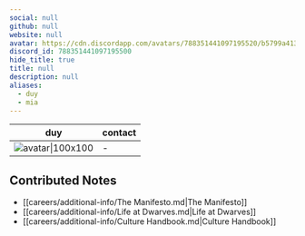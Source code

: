 ```yaml
---
social: null
github: null
website: null
avatar: https://cdn.discordapp.com/avatars/788351441097195520/b5799a413a532ba4fbdcc53fcca65693
discord_id: 788351441097195500
hide_title: true
title: null
description: null
aliases: 
  - duy
  - mia
---
```

<div class="profile"/>

| duy                                                                                                        | contact |
| ---------------------------------------------------------------------------------------------------------- | ------- |
| ![avatar\|100x100](https://cdn.discordapp.com/avatars/788351441097195520/b5799a413a532ba4fbdcc53fcca65693) | \-      |

## Contributed Notes

- [[careers/additional-info/The Manifesto.md|The Manifesto]]
- [[careers/additional-info/Life at Dwarves.md|Life at Dwarves]]
- [[careers/additional-info/Culture Handbook.md|Culture Handbook]]